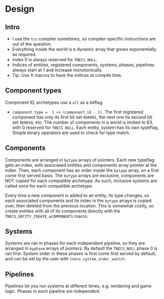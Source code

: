 
# Design

## Intro
- I use the ```tcc``` compiler sometimes, so compiler-specific instructions are out of the question.
- Everything inside the world is a dynamic array that grows exponentially as required.
- Index 0 is always reserved for ```TNECS_NULL```.
- Indices of entities, registered components, systems, phases, pipelines always start at 1 and increase monotonically.
- Tip: Use X macros to have the indices at compile time.

## Component types
Component ID, archetypes use a ```ull``` as a bitflag.
- ```component_type =  1 << (component_id - 1)```.
The first registered component has only its first bit set  ```0b0001```, the next one its second bit set ```0b0010```, etc.
The number of components in a world is limited to 63, with 0 reserved for ```TNECS_NULL```.
Each entity, system has its own typeflag.
Simple binary operators are used to check for type match.

## Components
Components are arranged in ```bytype``` arrays of pointers.
Each new typeflag gets an index, with associated entities and components array pointer at the index.
Then, each component has an order inside the ```bytype``` array, on a first come first served basis.
The ```bytype``` arrays are exclusive, components are NOT copied for each compatible archetype.
As such, inclusive systems are called once for each compatible archetype.

Every time a new component is added to an entity, its type changes, so each associated components and its index in the ```bytype``` arrays is copied over, then deleted from the previous location.
This is somewhat costly, so create entities with all of its components directly with the ```TNECS_ENTITY_CREATE_wCOMPONENTS``` macro.

## Systems
Systems are ran in phases for each independent pipeline, so they are arranged in ```byphase``` arrays of pointers.
By default the ```TNECS_NULL``` phase 0 is ran first.
System order in these phases is first come first served by default, and can be set by the user with ```tnecs_system_order_switch```.

## Pipelines
Pipelines let you run systems at different times, e.g. rendering and game logic.
Phases in each pipeline are independent.

